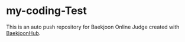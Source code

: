 # my-coding-Test
This is an auto push repository for Baekjoon Online Judge created with [BaekjoonHub](https://github.com/BaekjoonHub/BaekjoonHub).
